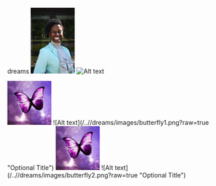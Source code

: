 dreams
<img src="images/ceo.png" width="100">
![Alt text](/../<gh-pages>/dreams/images/ceo.png?raw=true "Optional Title")

<img src="images/butterfly1.png" width="100">
![Alt text](/../<gh-pages>/dreams/images/butterfly1.png?raw=true "Optional Title")

<img src="images/butterfly2.png" width="100">
![Alt text](/../<gh-pages>/dreams/images/butterfly2.png?raw=true "Optional Title")
